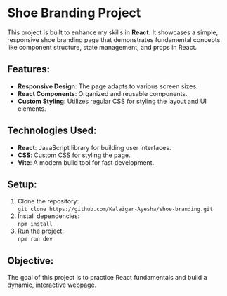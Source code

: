 # Shoe Branding Project

This project is built to enhance my skills in **React**. It showcases a simple, responsive shoe branding page that demonstrates fundamental concepts like component structure, state management, and props in React.

## Features:
- **Responsive Design**: The page adapts to various screen sizes.
- **React Components**: Organized and reusable components.
- **Custom Styling**: Utilizes regular CSS for styling the layout and UI elements.

## Technologies Used:
- **React**: JavaScript library for building user interfaces.
- **CSS**: Custom CSS for styling the page.
- **Vite**: A modern build tool for fast development.

## Setup:
1. Clone the repository:  
   `git clone https://github.com/Kalaigar-Ayesha/shoe-branding.git`
2. Install dependencies:  
   `npm install`
3. Run the project:  
   `npm run dev`

## Objective:
The goal of this project is to practice React fundamentals and build a dynamic, interactive webpage.
